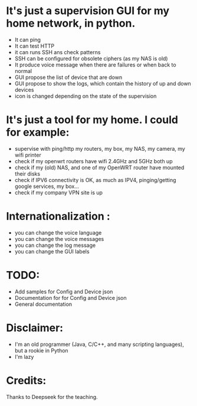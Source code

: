 # It's just a supervision GUI for my home network, in python.
* It can ping
* It can test HTTP
* it can runs SSH ans check patterns
* SSH can be configured for obsolete ciphers (as my NAS is old)
* It produce voice message when there are failures or when back to normal
* GUI propose the list of device that are down
* GUI propose to show the logs, which contain the history of up and down devices
* icon is changed depending on the state of the supervision

# It's just a tool for my home. I could for example:
* supervise with ping/http my routers, my box, my NAS, my camera, my wifi printer
* check if my openwrt routers have wifi 2.4GHz and 5GHz both up
* check if my (old) NAS, and one of my OpenWRT router have mounted their disks
* check if IPV6 connectivity is OK, as much as IPV4, pinging/getting google services, my box...
* check if my company VPN site is up

# Internationalization :
* you can change the voice language 
* you can change the voice messages
* you can change the log message
* you can change the GUI labels

# TODO:
* Add samples for Config and Device json
* Documentation for for Config and Device json
* General documentation

# Disclaimer: 
* I'm an old programmer (Java, C/C++, and many scripting languages), but a rookie in Python
* I'm lazy

# Credits: 
Thanks to Deepseek for the teaching.
